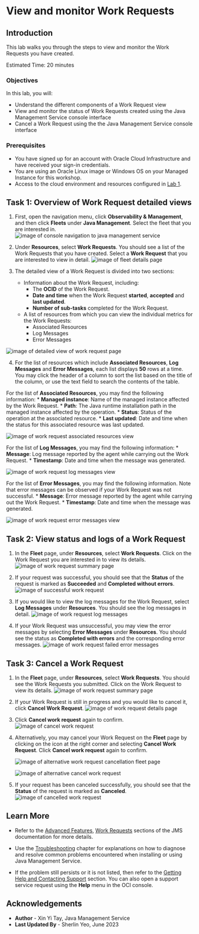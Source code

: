 # View and monitor Work Requests

## Introduction

This lab walks you through the steps to view and monitor the Work Requests you have created.

Estimated Time: 20 minutes

### Objectives

In this lab, you will:

  * Understand the different components of a Work Request view
  * View and monitor the status of Work Requests created using the Java Management Service console interface
  * Cancel a Work Request using the the Java Management Service console interface


### Prerequisites

  * You have signed up for an account with Oracle Cloud Infrastructure and have received your sign-in credentials.
  * You are using an Oracle Linux image or Windows OS on your Managed Instance for this workshop.
  * Access to the cloud environment and resources configured in [Lab 1](?lab=set-up-and-enable-advanced-features-on-java-management-service).

## Task 1: Overview of Work Request detailed views
1. First, open the navigation menu, click **Observability & Management**, and then click **Fleets** under **Java Management**. Select the fleet that you are interested in.
 ![image of console navigation to java management service](images/console-navigation-jms.png)

2. Under **Resources**, select **Work Requests**. You should see a list of the Work Requests that you have created. Select a **Work Request** that you are interested to view in detail.
 ![image of fleet details page](images/fleet-details-page.png)

3. The detailed view of a Work Request is divided into two sections:
    * Information about the Work Request, including:
        * The **OCID** of the Work Request.
        * **Date and time** when the Work Request **started**, **accepted** and **last updated**.
        * **Number of sub-tasks** completed for the Work Request.
    * A list of resources from which you can view the individual metrics for the Work Requests:
        * Associated Resources
        * Log Messages
        * Error Messages

  ![image of detailed view of work request page](images/work-request-detailed-view.png)


4. For the list of resources which include **Associated Resources**, **Log Messages** and **Error Messages**, each list displays **50** rows at a time. You may click the header of a column to sort the list based on the title of the column, or use the text field to search the contents of the table.

  For the list of **Associated Resources**, you may find the following information:
    * **Managed instance**: Name of the managed instance affected by the Work Request.
    * **Path**: The Java runtime installation path in the managed instance affected by the operation.
    * **Status**: Status of the operation at the associated resource.
    * **Last updated**: Date and time when the status for this associated resource was last updated.

  ![image of work request associated resources view](images/work-request-associated-resources.png)


  For the list of **Log Messages**, you may find the following information:
    * **Message**: Log message reported by the agent while carrying out the Work Request.
    * **Timestamp**: Date and time when the message was generated.

  ![image of work request log messages view](images/work-request-log-messages.png)


  For the list of **Error Messages**, you may find the following information. Note that error messages can be observed if your Work Request was not successful.
    * **Message**: Error message reported by the agent while carrying out the Work Request.
    * **Timestamp**: Date and time when the message was generated.

  ![image of work request error messages view](images/work-request-error-messages.png)


## Task 2: View status and logs of a Work Request
1. In the **Fleet** page, under **Resources**, select **Work Requests**. Click on the Work Request you are interested in to view its details.
 ![image of work request summary page](images/work-request-summary-page.png)

2. If your request was successful, you should see that the **Status** of the request is marked as **Succeeded** and **Completed without errors**.
 ![image of successful work request](images/delete-java-runtime-succeeded.png)

3. If you would like to view the log messages for the Work Request, select **Log Messages** under **Resources**. You should see the log messages in detail.
 ![image of work request log messages](images/delete-work-request-log-messages.png)

4. If your Work Request was unsuccessful, you may view the error messages by selecting **Error Messages** under **Resources**. You should see the status as **Completed with errors** and the corresponding error messages.
  ![image of work request failed error messages](images/delete-work-request-failed-error-message.png)


## Task 3: Cancel a Work Request
1. In the **Fleet** page, under **Resources**, select **Work Requests**. You should see the Work Requests you submitted. Click on the Work Request to view its details.
 ![image of work request summary page](images/work-request-summary-page.png)

2. If your Work Request is still in progress and you would like to cancel it, click **Cancel Work Request**.
  ![image of work request details page](images/delete-work-request-details-page.png)

3. Click **Cancel work request** again to confirm.
  ![image of cancel work request](images/cancel-delete-work-request.png)

4. Alternatively, you may cancel your Work Request on the **Fleet** page by clicking on the icon at the right corner and selecting **Cancel Work Request**. Click **Cancel work request** again to confirm.

   ![image of alternative work request cancellation fleet page](images/work-request-summary-page-cancel.png)

   ![image of alternative cancel work request ](images/cancel-delete-work-request-alternative.png)

5. If your request has been canceled successfully, you should see that the **Status** of the request is marked as **Canceled**.
  ![image of cancelled work request](images/canceled-delete-work-request.png)




## Learn More
 * Refer to the [Advanced Features](https://docs.oracle.com/en-us/iaas/jms/doc/advanced-features.html), [Work Requests](https://docs.oracle.com/en-us/iaas/jms/doc/using-java-management-service.html#GUID-77AEEBC0-93A5-4E99-96D6-BEE0FEE4539F) sections of the JMS documentation for more details.

 * Use the [Troubleshooting](https://docs.oracle.com/en-us/iaas/jms/doc/troubleshooting.html#GUID-2D613C72-10F3-4905-A306-4F2673FB1CD3) chapter for explanations on how to diagnose and resolve common problems encountered when installing or using Java Management Service.

 * If the problem still persists or it is not listed, then refer to the [Getting Help and Contacting Support](https://docs.oracle.com/en-us/iaas/Content/GSG/Tasks/contactingsupport.htm) section. You can also open a support service request using the **Help** menu in the OCI console.


## Acknowledgements

 * **Author** - Xin Yi Tay, Java Management Service
 * **Last Updated By** - Sherlin Yeo, June 2023
